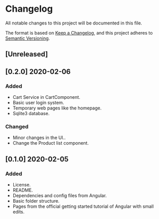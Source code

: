 # Changelog
All notable changes to this project will be documented in this file.

The format is based on [Keep a Changelog](https://keepachangelog.com/en/1.0.0/),
and this project adheres to [Semantic Versioning](https://semver.org/spec/v2.0.0.html).

## [Unreleased]

## [0.2.0] 2020-02-06
### Added
- Cart Service in CartComponent.
- Basic user login system.
- Temporary web pages like the homepage.
- Sqlite3 database.

### Changed
- Minor changes in the UI..
- Change the Product list component.

## [0.1.0] 2020-02-05
### Added
- License.
- README.
- Dependencies and config files from Angular.
- Basic folder structure.
- Pages from the official getting started tutorial of Angular with small edits.
